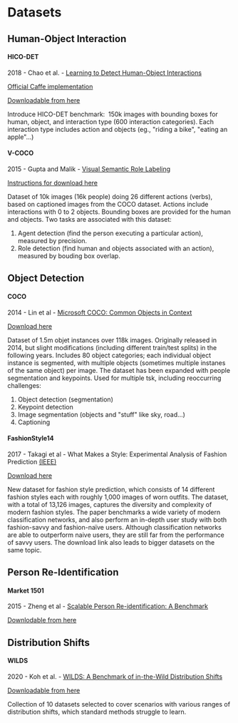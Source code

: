 # Datasets

## Human-Object Interaction

#### HICO-DET

2018 - Chao et al. - [Learning to Detect Human-Object Interactions](https://arxiv.org/abs/1702.05448)

[Official Caffe implementation](https://github.com/ywchao/ho-rcnn)

[Downloadable from here](http://websites.umich.edu/~ywchao/hico/)

Introduce HICO-DET benchmark:  150k images with bounding boxes for human, object, and interaction type (600 interaction categories).
Each interaction type includes action and objects (eg., "riding a bike", "eating an apple"...)

#### V-COCO

2015 - Gupta and Malik - [Visual Semantic Role Labeling](https://arxiv.org/abs/1505.04474)

[Instructions for download here](https://github.com/s-gupta/v-coco)

Dataset of 10k images (16k people) doing 26 different actions (verbs), based on captioned images from the COCO dataset.
Actions include interactions with 0 to 2 objects. Bounding boxes are provided for the human and objects.
Two tasks are associated with this dataset:
1. Agent detection (find the person executing a particular action), measured by precision.
2. Role detection (find human and objects associated with an action), measured by bouding box overlap.

## Object Detection

#### COCO

2014 - Lin et al - [Microsoft COCO: Common Objects in Context](https://arxiv.org/abs/1405.0312)

[Download here](https://cocodataset.org/#download)

Dataset of 1.5m objet instances over 118k images. Originally released in 2014, but slight modifications (including different train/test splits) in the following years.
Includes 80 object categories; each individual object instance is segmented, with multiple objects (sometimes multiple instanes of the same object) per image.
The dataset has been expanded with people segmentation and keypoints. 
Used for multiple tsk, including reoccurring challenges:
1. Object detection (segmentation)
2. Keypoint detection
3. Image segmentation (objects and "stuff" like sky, road...)
4. Captioning

#### FashionStyle14

2017 - Takagi et al - What Makes a Style: Experimental Analysis of Fashion Prediction [(IEEE)](https://ieeexplore.ieee.org/document/8265473) 

[Download here](https://esslab.jp/~ess/en/data/fashionstyle14/)

New dataset for fashion style prediction, which consists of 14 different fashion styles each with roughly 1,000 images of worn outfits. 
The dataset, with a total of 13,126 images, captures the diversity and complexity of modern fashion styles. 
The paper benchmarks a wide variety of modern classification networks, and also perform an in-depth user study with both fashion-savvy and fashion-naïve users. 
Although classification networks are able to outperform naive users, they are still far from the performance of savvy users.
The download link also leads to bigger datasets on the same topic. 

## Person Re-Identification

#### Market 1501

2015 - Zheng et al - [Scalable Person Re-identification: A Benchmark](https://www.cv-foundation.org/openaccess/content_iccv_2015/papers/Zheng_Scalable_Person_Re-Identification_ICCV_2015_paper.pdf)

[Downlodable from here](https://zheng-lab.cecs.anu.edu.au/Project/project_reid.html)

## Distribution Shifts

#### WILDS

2020 - Koh et al. - [WILDS: A Benchmark of in-the-Wild Distribution Shifts](https://arxiv.org/abs/2012.07421)

[Downloadable from here](https://wilds.stanford.edu/)

Collection of 10 datasets selected to cover scenarios with various ranges of distribution shifts, which standard methods struggle to learn.
